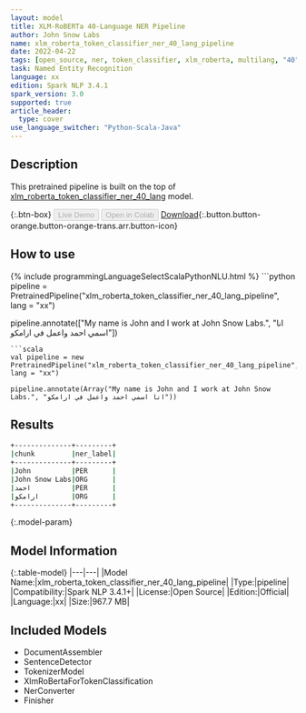 ```yaml
---
layout: model
title: XLM-RoBERTa 40-Language NER Pipeline
author: John Snow Labs
name: xlm_roberta_token_classifier_ner_40_lang_pipeline
date: 2022-04-22
tags: [open_source, ner, token_classifier, xlm_roberta, multilang, "40", xx]
task: Named Entity Recognition
language: xx
edition: Spark NLP 3.4.1
spark_version: 3.0
supported: true
article_header:
  type: cover
use_language_switcher: "Python-Scala-Java"
---
```


## Description

This pretrained pipeline is built on the top of [xlm_roberta_token_classifier_ner_40_lang](https://nlp.johnsnowlabs.com/2021/09/28/xlm_roberta_token_classifier_ner_40_lang_xx.html) model.

{:.btn-box}
<button class="button button-orange" disabled>Live Demo</button>
<button class="button button-orange" disabled>Open in Colab</button>
[Download](https://s3.amazonaws.com/auxdata.johnsnowlabs.com/public/models/xlm_roberta_token_classifier_ner_40_lang_pipeline_xx_3.4.1_3.0_1650628752833.zip){:.button.button-orange.button-orange-trans.arr.button-icon}

## How to use



<div class="tabs-box" markdown="1">
{% include programmingLanguageSelectScalaPythonNLU.html %}
```python
pipeline = PretrainedPipeline("xlm_roberta_token_classifier_ner_40_lang_pipeline", lang = "xx")

pipeline.annotate(["My name is John and I work at John Snow Labs.", "انا اسمي احمد واعمل في ارامكو"])
```
```scala
val pipeline = new PretrainedPipeline("xlm_roberta_token_classifier_ner_40_lang_pipeline", lang = "xx")

pipeline.annotate(Array("My name is John and I work at John Snow Labs.", "انا اسمي احمد واعمل في ارامكو"))
```
</div>

## Results

```bash
+--------------+---------+
|chunk         |ner_label|
+--------------+---------+
|John          |PER      |
|John Snow Labs|ORG      |
|احمد          |PER      |
|ارامكو        |ORG      |
+--------------+---------+
```

{:.model-param}
## Model Information

{:.table-model}
|---|---|
|Model Name:|xlm_roberta_token_classifier_ner_40_lang_pipeline|
|Type:|pipeline|
|Compatibility:|Spark NLP 3.4.1+|
|License:|Open Source|
|Edition:|Official|
|Language:|xx|
|Size:|967.7 MB|

## Included Models

- DocumentAssembler
- SentenceDetector
- TokenizerModel
- XlmRoBertaForTokenClassification
- NerConverter
- Finisher